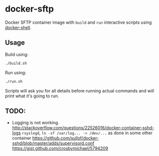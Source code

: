 # docker-sftp
Docker SFTP container image with `build` and `run` interactive scripts using [docker-shell](https://github.com/olegstepura/docker-shell).

## Usage
Build using:
```bash
./build.sh
```

Run using:
```bash
./run.sh
```

Scripts will ask you for all details before running actual commands and will print what it's going to run.  

## TODO:
* Logging is not working.
  http://stackoverflow.com/questions/22526016/docker-container-sshd-logs
  `rsyslogd`, `ln -sf /var/log... -> /dev/...` as done in some other container
  https://github.com/sullof/docker-sshd/blob/master/adds/supervisord.conf
  https://gist.github.com/crosbymichael/5794209

